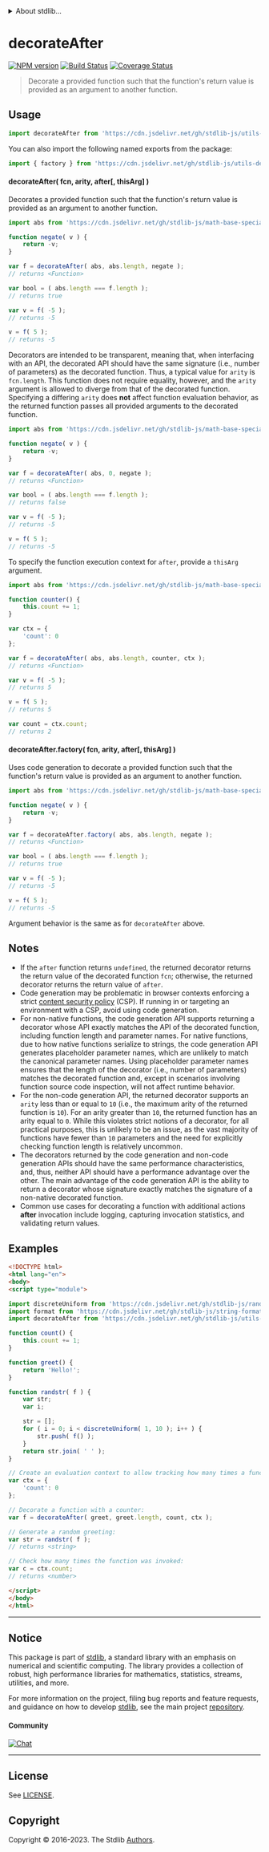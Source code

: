 <!--

@license Apache-2.0

Copyright (c) 2022 The Stdlib Authors.

Licensed under the Apache License, Version 2.0 (the "License");
you may not use this file except in compliance with the License.
You may obtain a copy of the License at

   http://www.apache.org/licenses/LICENSE-2.0

Unless required by applicable law or agreed to in writing, software
distributed under the License is distributed on an "AS IS" BASIS,
WITHOUT WARRANTIES OR CONDITIONS OF ANY KIND, either express or implied.
See the License for the specific language governing permissions and
limitations under the License.

-->


<details>
  <summary>
    About stdlib...
  </summary>
  <p>We believe in a future in which the web is a preferred environment for numerical computation. To help realize this future, we've built stdlib. stdlib is a standard library, with an emphasis on numerical and scientific computation, written in JavaScript (and C) for execution in browsers and in Node.js.</p>
  <p>The library is fully decomposable, being architected in such a way that you can swap out and mix and match APIs and functionality to cater to your exact preferences and use cases.</p>
  <p>When you use stdlib, you can be absolutely certain that you are using the most thorough, rigorous, well-written, studied, documented, tested, measured, and high-quality code out there.</p>
  <p>To join us in bringing numerical computing to the web, get started by checking us out on <a href="https://github.com/stdlib-js/stdlib">GitHub</a>, and please consider <a href="https://opencollective.com/stdlib">financially supporting stdlib</a>. We greatly appreciate your continued support!</p>
</details>

# decorateAfter

[![NPM version][npm-image]][npm-url] [![Build Status][test-image]][test-url] [![Coverage Status][coverage-image]][coverage-url] <!-- [![dependencies][dependencies-image]][dependencies-url] -->

> Decorate a provided function such that the function's return value is provided as an argument to another function.

<!-- Section to include introductory text. Make sure to keep an empty line after the intro `section` element and another before the `/section` close. -->

<section class="intro">

</section>

<!-- /.intro -->

<!-- Package usage documentation. -->



<section class="usage">

## Usage

```javascript
import decorateAfter from 'https://cdn.jsdelivr.net/gh/stdlib-js/utils-decorate-after@v0.1.0-esm/index.mjs';
```

You can also import the following named exports from the package:

```javascript
import { factory } from 'https://cdn.jsdelivr.net/gh/stdlib-js/utils-decorate-after@v0.1.0-esm/index.mjs';
```

#### decorateAfter( fcn, arity, after\[, thisArg] )

Decorates a provided function such that the function's return value is provided as an argument to another function.

```javascript
import abs from 'https://cdn.jsdelivr.net/gh/stdlib-js/math-base-special-abs@esm/index.mjs';

function negate( v ) {
    return -v;
}

var f = decorateAfter( abs, abs.length, negate );
// returns <Function>

var bool = ( abs.length === f.length );
// returns true

var v = f( -5 );
// returns -5

v = f( 5 );
// returns -5
```

Decorators are intended to be transparent, meaning that, when interfacing with an API, the decorated API should have the same signature (i.e., number of parameters) as the decorated function. Thus, a typical value for `arity` is `fcn.length`. This function does not require equality, however, and the `arity` argument is allowed to diverge from that of the decorated function. Specifying a differing `arity` does **not** affect function evaluation behavior, as the returned function passes all provided arguments to the decorated function.

```javascript
import abs from 'https://cdn.jsdelivr.net/gh/stdlib-js/math-base-special-abs@esm/index.mjs';

function negate( v ) {
    return -v;
}

var f = decorateAfter( abs, 0, negate );
// returns <Function>

var bool = ( abs.length === f.length );
// returns false

var v = f( -5 );
// returns -5

v = f( 5 );
// returns -5
```

To specify the function execution context for `after`, provide a `thisArg` argument.

<!-- eslint-disable no-invalid-this -->

```javascript
import abs from 'https://cdn.jsdelivr.net/gh/stdlib-js/math-base-special-abs@esm/index.mjs';

function counter() {
    this.count += 1;
}

var ctx = {
    'count': 0
};

var f = decorateAfter( abs, abs.length, counter, ctx );
// returns <Function>

var v = f( -5 );
// returns 5

v = f( 5 );
// returns 5

var count = ctx.count;
// returns 2
```

#### decorateAfter.factory( fcn, arity, after\[, thisArg] )

Uses code generation to decorate a provided function such that the function's return value is provided as an argument to another function.

```javascript
import abs from 'https://cdn.jsdelivr.net/gh/stdlib-js/math-base-special-abs@esm/index.mjs';

function negate( v ) {
    return -v;
}

var f = decorateAfter.factory( abs, abs.length, negate );
// returns <Function>

var bool = ( abs.length === f.length );
// returns true

var v = f( -5 );
// returns -5

v = f( 5 );
// returns -5
```

Argument behavior is the same as for `decorateAfter` above.

</section>

<!-- /.usage -->

<!-- Package usage notes. Make sure to keep an empty line after the `section` element and another before the `/section` close. -->

<section class="notes">

## Notes

-   If the `after` function returns `undefined`, the returned decorator returns the return value of the decorated function `fcn`; otherwise, the returned decorator returns the return value of `after`.
-   Code generation may be problematic in browser contexts enforcing a strict [content security policy][mdn-csp] (CSP). If running in or targeting an environment with a CSP, avoid using code generation.
-   For non-native functions, the code generation API supports returning a decorator whose API exactly matches the API of the decorated function, including function length and parameter names. For native functions, due to how native functions serialize to strings, the code generation API generates placeholder parameter names, which are unlikely to match the canonical parameter names. Using placeholder parameter names ensures that the length of the decorator (i.e., number of parameters) matches the decorated function and, except in scenarios involving function source code inspection, will not affect runtime behavior.
-   For the non-code generation API, the returned decorator supports an `arity` less than or equal to `10` (i.e., the maximum arity of the returned function is `10`). For an arity greater than `10`, the returned function has an arity equal to `0`. While this violates strict notions of a decorator, for all practical purposes, this is unlikely to be an issue, as the vast majority of functions have fewer than `10` parameters and the need for explicitly checking function length is relatively uncommon.
-   The decorators returned by the code generation and non-code generation APIs should have the same performance characteristics, and, thus, neither API should have a performance advantage over the other. The main advantage of the code generation API is the ability to return a decorator whose signature exactly matches the signature of a non-native decorated function.
-   Common use cases for decorating a function with additional actions **after** invocation include logging, capturing invocation statistics, and validating return values.

</section>

<!-- /.notes -->

<!-- Package usage examples. -->

<section class="examples">

## Examples

<!-- eslint no-undef: "error" -->

<!-- eslint-disable no-invalid-this -->

```html
<!DOCTYPE html>
<html lang="en">
<body>
<script type="module">

import discreteUniform from 'https://cdn.jsdelivr.net/gh/stdlib-js/random-base-discrete-uniform@esm/index.mjs';
import format from 'https://cdn.jsdelivr.net/gh/stdlib-js/string-format@esm/index.mjs';
import decorateAfter from 'https://cdn.jsdelivr.net/gh/stdlib-js/utils-decorate-after@v0.1.0-esm/index.mjs';

function count() {
    this.count += 1;
}

function greet() {
    return 'Hello!';
}

function randstr( f ) {
    var str;
    var i;

    str = [];
    for ( i = 0; i < discreteUniform( 1, 10 ); i++ ) {
        str.push( f() );
    }
    return str.join( ' ' );
}

// Create an evaluation context to allow tracking how many times a function is invoked:
var ctx = {
    'count': 0
};

// Decorate a function with a counter:
var f = decorateAfter( greet, greet.length, count, ctx );

// Generate a random greeting:
var str = randstr( f );
// returns <string>

// Check how many times the function was invoked:
var c = ctx.count;
// returns <number>

</script>
</body>
</html>
```

</section>

<!-- /.examples -->

<!-- Section to include cited references. If references are included, add a horizontal rule *before* the section. Make sure to keep an empty line after the `section` element and another before the `/section` close. -->

<section class="references">

</section>

<!-- /.references -->

<!-- Section for related `stdlib` packages. Do not manually edit this section, as it is automatically populated. -->

<section class="related">

</section>

<!-- /.related -->

<!-- Section for all links. Make sure to keep an empty line after the `section` element and another before the `/section` close. -->


<section class="main-repo" >

* * *

## Notice

This package is part of [stdlib][stdlib], a standard library with an emphasis on numerical and scientific computing. The library provides a collection of robust, high performance libraries for mathematics, statistics, streams, utilities, and more.

For more information on the project, filing bug reports and feature requests, and guidance on how to develop [stdlib][stdlib], see the main project [repository][stdlib].

#### Community

[![Chat][chat-image]][chat-url]

---

## License

See [LICENSE][stdlib-license].


## Copyright

Copyright &copy; 2016-2023. The Stdlib [Authors][stdlib-authors].

</section>

<!-- /.stdlib -->

<!-- Section for all links. Make sure to keep an empty line after the `section` element and another before the `/section` close. -->

<section class="links">

[npm-image]: http://img.shields.io/npm/v/@stdlib/utils-decorate-after.svg
[npm-url]: https://npmjs.org/package/@stdlib/utils-decorate-after

[test-image]: https://github.com/stdlib-js/utils-decorate-after/actions/workflows/test.yml/badge.svg?branch=v0.1.0
[test-url]: https://github.com/stdlib-js/utils-decorate-after/actions/workflows/test.yml?query=branch:v0.1.0

[coverage-image]: https://img.shields.io/codecov/c/github/stdlib-js/utils-decorate-after/main.svg
[coverage-url]: https://codecov.io/github/stdlib-js/utils-decorate-after?branch=main

<!--

[dependencies-image]: https://img.shields.io/david/stdlib-js/utils-decorate-after.svg
[dependencies-url]: https://david-dm.org/stdlib-js/utils-decorate-after/main

-->

[chat-image]: https://img.shields.io/gitter/room/stdlib-js/stdlib.svg
[chat-url]: https://app.gitter.im/#/room/#stdlib-js_stdlib:gitter.im

[stdlib]: https://github.com/stdlib-js/stdlib

[stdlib-authors]: https://github.com/stdlib-js/stdlib/graphs/contributors

[umd]: https://github.com/umdjs/umd
[es-module]: https://developer.mozilla.org/en-US/docs/Web/JavaScript/Guide/Modules

[deno-url]: https://github.com/stdlib-js/utils-decorate-after/tree/deno
[umd-url]: https://github.com/stdlib-js/utils-decorate-after/tree/umd
[esm-url]: https://github.com/stdlib-js/utils-decorate-after/tree/esm
[branches-url]: https://github.com/stdlib-js/utils-decorate-after/blob/main/branches.md

[stdlib-license]: https://raw.githubusercontent.com/stdlib-js/utils-decorate-after/main/LICENSE

[mdn-csp]: https://developer.mozilla.org/en-US/docs/Web/HTTP/CSP

<!-- <related-links> -->

<!-- </related-links> -->

</section>

<!-- /.links -->
